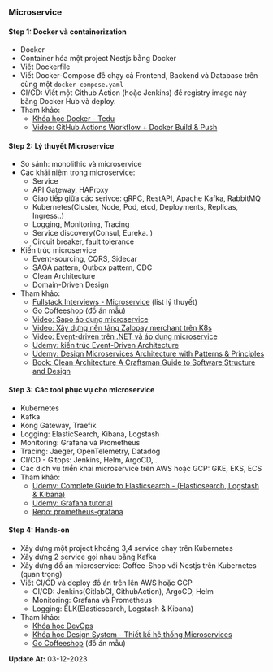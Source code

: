 ### Microservice

#### Step 1: Docker và containerization
- Docker
- Container hóa một project Nestjs bằng Docker
- Viết Dockerfile
- Viết Docker-Compose để chạy cả Frontend, Backend và Database trên cùng một `docker-compose.yaml`
- CI/CD: Viết một Github Action (hoặc Jenkins) để registry image này bằng Docker Hub và deploy.
- Tham khảo: 
  + [Khóa học Docker - Tedu](https://tedu.com.vn/khoa-hoc/lam-chu-docker-de-chinh-phuc-devops-42.html)
  + [Video: GitHub Actions Workflow + Docker Build & Push](https://www.youtube.com/watch?v=33Ttv3taz7I)

#### Step 2: Lý thuyết Microservice
- So sánh: monolithic và microservice
- Các khái niệm trong microservice:
  + Service
  + API Gateway, HAProxy
  + Giao tiếp giữa các serivce: gRPC, RestAPI, Apache Kafka, RabbitMQ
  + Kubernetes(Cluster, Node, Pod, etcd, Deployments, Replicas, Ingress..)
  + Logging, Monitoring, Tracing
  + Service discovery(Consul, Eureka..)
  + Circuit breaker, fault tolerance 
- Kiến trúc microservice
  + Event-sourcing, CQRS, Sidecar 
  + SAGA pattern, Outbox pattern, CDC
  + Clean Architecture
  + Domain-Driven Design
- Tham khảo: 
  + [Fullstack Interviews - Microservice](https://github.com/Nghiait123456/fullstack-interviews/tree/main/backend/microservice) (list lý thuyết)
  + [Go Coffeeshop](https://github.com/thangchung/go-coffeeshop) (đồ án mẫu)
  + [Video: Sapo áp dụng microservice](https://www.youtube.com/watch?v=UXHzxX4png0&t)
  + [Video: Xây dựng nền tảng Zalopay merchant trên K8s](https://www.youtube.com/watch?v=2S-_-UKbqqM)
  + [Video: Event-driven trên .NET và áp dụng microservice](https://www.youtube.com/watch?v=sJyCSDwhzWI)
  + [Udemy: kiến trúc Event-Driven Architecture](https://udemy.com/course/event-driven-architecture-the-complete-guide)
  + [Udemy: Design Microservices Architecture with Patterns & Principles](https://udemy.com/course/design-microservices-architecture-with-patterns-principles)
  + [Book: Clean Architecture A Craftsman Guide to Software Structure and Design](https://github.com/GunterMueller/Books-3/blob/master/Clean%20Architecture%20A%20Craftsman%20Guide%20to%20Software%20Structure%20and%20Design.pdf)

#### Step 3: Các tool phục vụ cho microservice
- Kubernetes
- Kafka
- Kong Gateway, Traefik
- Logging: ElasticSearch, Kibana, Logstash
- Monitoring: Grafana và Prometheus
- Tracing: Jaeger, OpenTelemetry, Datadog
- CI/CD - Gitops: Jenkins, Helm, ArgoCD,..
- Các dịch vụ triển khai microservice trên AWS hoặc GCP: GKE, EKS, ECS
- Tham khảo:
  + [Udemy: Complete Guide to Elasticsearch - (Elasticsearch, Logstash & Kibana)](https://udemy.com/course/elasticsearch-complete-guide/)
  + [Udemy: Grafana tutorial](https://udemy.com/course/grafana-tutorial/)
  + [Repo: prometheus-grafana](https://github.com/tainguyenbp/prometheus-grafana/)
  
#### Step 4: Hands-on
- Xây dựng một project khoảng 3,4 service chạy trên Kubernetes
- Xây dựng 2 service gọi nhau bằng Kafka 
- Xây dựng đồ án microservice: Coffee-Shop với Nestjs trên Kubernetes (quan trọng)
- Viết CI/CD và deploy đồ án trên lên AWS hoặc GCP
  + CI/CD: Jenkins(GitlabCI, GithubAction), ArgoCD, Helm
  + Monitoring: Grafana và Prometheus
  + Logging: ELK(Elasticsearch, Logstash & Kibana)
- Tham khảo: 
  + [Khóa học DevOps](https://200lab.io/khoa-hoc-devops/)
  + [Khóa học Design System - Thiết kế hệ thống Microservices](https://200lab.io/khoa-hoc-design-system-thiet-ke-he-thong-microservices/)
  + [Go Coffeeshop](https://github.com/thangchung/go-coffeeshop) (đồ án mẫu)



**Update At:** 03-12-2023